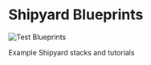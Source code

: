 # Shipyard Blueprints
![Test Blueprints](https://github.com/shipyard-run/blueprints/workflows/Test%20Blueprints/badge.svg)

Example Shipyard stacks and tutorials

